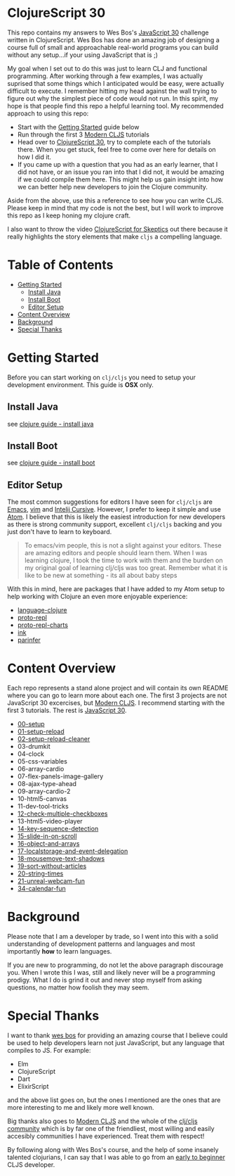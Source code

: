 # ClojureScript 30

This repo contains my answers to Wes Bos's [JavaScript 30](https://javascript30.com/) challenge written in ClojureScript.  Wes Bos has done an amazing job of designing a course full of small and approachable real-world programs you can build without any setup...if your using JavaScript that is ;)

My goal when I set out to do this was just to learn CLJ and functional programming.  After working through a few examples, I was actually suprised that some things which I anticipated would be easy, were actually difficult to execute.  I remember hitting my head against the wall trying to figure out why the simplest piece of code would not run.  In this spirit,  my hope is that people find this repo a helpful learning tool.  My recommended approach to using this repo:

* Start with the [Getting Started](getting-started) guide below
* Run through the first 3 [Modern CLJS](https://github.com/magomimmo/modern-cljs) tutorials
* Head over to [ClojureScript 30](https://javascript30.com/), try to complete each of the tutorials there.  When you get stuck, feel free to come over here for details on how I did it.
* If you came up with a question that you had as an early learner, that I did not have, or an issue you ran into that I did not, it would be amazing if we could compile them here.  This might help us gain insight into how we can better help new developers to join the Clojure community.

Aside from the above, use this a reference to see how you can write CLJS.  Please keep in mind that my code is not the best, but I will work to improve this repo as I keep honing my clojure craft.

I also want to throw the video [ClojureScript for Skeptics](https://www.youtube.com/watch?v=gsffg5xxFQI&feature=player_embedded) out there because it really highlights the story elements that make `cljs` a compelling language.

# Table of Contents

* [Getting Started](#getting-started)
  * [Install Java](#install-java)
  * [Install Boot](#install-boot)
  * [Editor Setup](#editor-setup)
* [Content Overview](#content-overview)
* [Background](#background)
* [Special Thanks](#special-thanks)


# Getting Started

Before you can start working on `clj/cljs` you need to setup your development environment.  This guide is **OSX** only.

## Install Java

see [clojure guide - install java](https://tkjone.github.io/clojure-guide/v1/guide/#Install-Java)

## Install Boot

see [clojure guide - install boot](https://tkjone.github.io/clojure-guide/v1/guide/#Install-Boot)

## Editor Setup

The most common suggestions for editors I have seen for `clj/cljs` are [Emacs](https://www.gnu.org/software/emacs/), [vim](http://www.vim.org/) and [Intelij Cursive](https://cursive-ide.com/userguide/paredit.html).  However, I prefer to keep it simple and use [Atom](https://atom.io/).  I believe that this is likely the easiest introduction for new developers as there is strong community support, excellent `clj/cljs` backing and you just don't have to learn to keyboard.

> To emacs/vim people, this is not a slight against your editors.  These are amazing editors and people should learn them.  When I was learning clojure, I took the time to work with them and the burden on my original goal of learning clj/cljs was too great.  Remember what it is like to be new at something - its all about baby steps

With this in mind, here are packages that I have added to my Atom setup to help working with Clojure an even more enjoyable experience:

* [language-clojure](https://atom.io/packages/language-clojure)
* [proto-repl](https://atom.io/packages/proto-repl)
* [proto-repl-charts](https://atom.io/packages/proto-repl-charts)
* [ink](https://atom.io/packages/ink)
* [parinfer](https://atom.io/packages/parinfer)


# Content Overview

Each repo represents a stand alone project and will contain its own README where you can go to learn more about each one. The first 3 projects are not JavaScript 30 excercises, but [Modern CLJS](https://github.com/magomimmo/modern-cljs).  I recommend starting with the first 3 tutorials.  The rest is [JavaScript 30](https://javascript30.com/).

* [00-setup](https://github.com/tkjone/clojurescript-30/tree/master/00-setup)
* [01-setup-reload](https://github.com/tkjone/clojurescript-30/tree/master/01-setup-reload)
* [02-setup-reload-cleaner](https://github.com/tkjone/clojurescript-30/tree/master/02-setup-reload-custom)
* 03-drumkit
* 04-clock
* 05-css-variables
* 06-array-cardio
* 07-flex-panels-image-gallery
* 08-ajax-type-ahead
* 09-array-cardio-2
* 10-html5-canvas
* 11-dev-tool-tricks
* [12-check-multiple-checkboxes](https://github.com/tkjone/clojurescript-30/tree/master/12-check-multiple-checkboxes)
* 13-html5-video-player
* [14-key-sequence-detection](https://github.com/tkjone/clojurescript-30/tree/master/14-key-sequence-detection)
* [15-slide-in-on-scroll](https://github.com/tkjone/clojurescript-30/tree/master/15-slide-in-on-scroll)
* [16-object-and-arrays](https://github.com/tkjone/clojurescript-30/tree/master/16-object-and-arrays)
* [17-localstorage-and-event-delegation](https://github.com/tkjone/clojurescript-30/tree/master/17-localstorage-and-event-delegation)
* [18-mousemove-text-shadows](https://github.com/tkjone/clojurescript-30/tree/master/18-mousemove-text-shadows)
* [19-sort-without-articles](https://github.com/tkjone/clojurescript-30/tree/master/19-sort-without-articles)
* [20-string-times](https://github.com/tkjone/clojurescript-30/tree/master/20-string-times)
* [21-unreal-webcam-fun](https://github.com/tkjone/clojurescript-30/tree/master/21-unreal-webcam-fun)
* [34-calendar-fun](https://github.com/tkjone/clojurescript-30/tree/master/34-calendar-fun)

# Background

Please note that I am a developer by trade, so I went into this with a solid understanding of development patterns and languages and most importantly **how** to learn languages.

If you are new to programming, do not let the above paragraph discourage you.  When I wrote this I was, still and likely never will be a programming prodigy.  What I do is grind it out and never stop myself from asking questions, no matter how foolish they may seem.

# Special Thanks

I want to thank [wes bos](https://github.com/wesbos) for providing an amazing course that I believe could be used to help developers learn not just JavaScript, but any language that compiles to JS.  For example:

  * Elm
  * ClojureScript
  * Dart
  * ElixirScript

and the above list goes on, but the ones I mentioned are the ones that are more interesting to me and likely more well known.

Big thanks also goes to [Modern CLJS](https://github.com/magomimmo/modern-cljs) and the whole of the [clj/cljs community](http://clojurians.net/) which is by far one of the friendliest, most willing and easily accesibly communities I have experienced.  Treat them with respect!

By following along with Wes Bos's course, and the help of some insanely talented clojurians, I can say that I was able to go from an [early to beginner ](https://zedshaw.com/2015/06/16/early-vs-beginning-coders/) CLJS developer.
